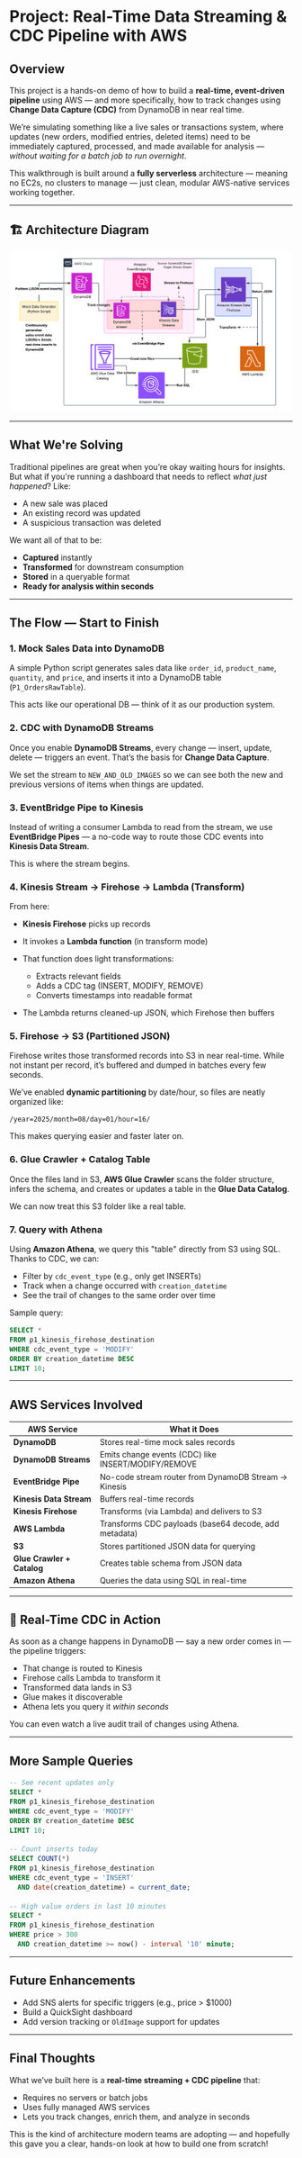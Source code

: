 # Project: Real-Time Data Streaming & CDC Pipeline with AWS

## Overview

This project is a hands-on demo of how to build a **real-time, event-driven pipeline** using AWS — and more specifically, how to track changes using **Change Data Capture (CDC)** from DynamoDB in near real time.

We’re simulating something like a live sales or transactions system, where updates (new orders, modified entries, deleted items) need to be immediately captured, processed, and made available for analysis — _without waiting for a batch job to run overnight_.

This walkthrough is built around a **fully serverless** architecture — meaning no EC2s, no clusters to manage — just clean, modular AWS-native services working together.

---

## 🏗️ Architecture Diagram

![Architecture Diagram](./arch.png)

---

## What We're Solving

Traditional pipelines are great when you’re okay waiting hours for insights. But what if you're running a dashboard that needs to reflect _what just happened_? Like:

- A new sale was placed
- An existing record was updated
- A suspicious transaction was deleted

We want all of that to be:

- **Captured** instantly
- **Transformed** for downstream consumption
- **Stored** in a queryable format
- **Ready for analysis within seconds**

---

## The Flow — Start to Finish

### 1. Mock Sales Data into DynamoDB

A simple Python script generates sales data like `order_id`, `product_name`, `quantity`, and `price`, and inserts it into a DynamoDB table (`P1_OrdersRawTable`).

This acts like our operational DB — think of it as our production system.

### 2. CDC with DynamoDB Streams

Once you enable **DynamoDB Streams**, every change — insert, update, delete — triggers an event. That’s the basis for **Change Data Capture**.

We set the stream to `NEW_AND_OLD_IMAGES` so we can see both the new and previous versions of items when things are updated.

### 3. EventBridge Pipe to Kinesis

Instead of writing a consumer Lambda to read from the stream, we use **EventBridge Pipes** — a no-code way to route those CDC events into **Kinesis Data Stream**.

This is where the stream begins.

### 4. Kinesis Stream → Firehose → Lambda (Transform)

From here:

- **Kinesis Firehose** picks up records
- It invokes a **Lambda function** (in transform mode)
- That function does light transformations:

  - Extracts relevant fields
  - Adds a CDC tag (INSERT, MODIFY, REMOVE)
  - Converts timestamps into readable format

- The Lambda returns cleaned-up JSON, which Firehose then buffers

### 5. Firehose → S3 (Partitioned JSON)

Firehose writes those transformed records into S3 in near real-time. While not instant per record, it’s buffered and dumped in batches every few seconds.

We’ve enabled **dynamic partitioning** by date/hour, so files are neatly organized like:

```
/year=2025/month=08/day=01/hour=16/
```

This makes querying easier and faster later on.

### 6. Glue Crawler + Catalog Table

Once the files land in S3, **AWS Glue Crawler** scans the folder structure, infers the schema, and creates or updates a table in the **Glue Data Catalog**.

We can now treat this S3 folder like a real table.

### 7. Query with Athena

Using **Amazon Athena**, we query this "table" directly from S3 using SQL. Thanks to CDC, we can:

- Filter by `cdc_event_type` (e.g., only get INSERTs)
- Track when a change occurred with `creation_datetime`
- See the trail of changes to the same order over time

Sample query:

```sql
SELECT *
FROM p1_kinesis_firehose_destination
WHERE cdc_event_type = 'MODIFY'
ORDER BY creation_datetime DESC
LIMIT 10;
```

---

## AWS Services Involved

| AWS Service                | What it Does                                          |
| -------------------------- | ----------------------------------------------------- |
| **DynamoDB**               | Stores real-time mock sales records                   |
| **DynamoDB Streams**       | Emits change events (CDC) like INSERT/MODIFY/REMOVE   |
| **EventBridge Pipe**       | No-code stream router from DynamoDB Stream → Kinesis  |
| **Kinesis Data Stream**    | Buffers real-time records                             |
| **Kinesis Firehose**       | Transforms (via Lambda) and delivers to S3            |
| **AWS Lambda**             | Transforms CDC payloads (base64 decode, add metadata) |
| **S3**                     | Stores partitioned JSON data for querying             |
| **Glue Crawler + Catalog** | Creates table schema from JSON data                   |
| **Amazon Athena**          | Queries the data using SQL in real-time               |

---

## 💭 Real-Time CDC in Action

As soon as a change happens in DynamoDB — say a new order comes in — the pipeline triggers:

- That change is routed to Kinesis
- Firehose calls Lambda to transform it
- Transformed data lands in S3
- Glue makes it discoverable
- Athena lets you query it _within seconds_

You can even watch a live audit trail of changes using Athena.

---

## More Sample Queries

```sql
-- See recent updates only
SELECT *
FROM p1_kinesis_firehose_destination
WHERE cdc_event_type = 'MODIFY'
ORDER BY creation_datetime DESC
LIMIT 10;

-- Count inserts today
SELECT COUNT(*)
FROM p1_kinesis_firehose_destination
WHERE cdc_event_type = 'INSERT'
  AND date(creation_datetime) = current_date;

-- High value orders in last 10 minutes
SELECT *
FROM p1_kinesis_firehose_destination
WHERE price > 300
  AND creation_datetime >= now() - interval '10' minute;
```

---

## Future Enhancements

- Add SNS alerts for specific triggers (e.g., price > \$1000)
- Build a QuickSight dashboard
- Add version tracking or `OldImage` support for updates

---

## Final Thoughts

What we’ve built here is a **real-time streaming + CDC pipeline** that:

- Requires no servers or batch jobs
- Uses fully managed AWS services
- Lets you track changes, enrich them, and analyze in seconds

This is the kind of architecture modern teams are adopting — and hopefully this gave you a clear, hands-on look at how to build one from scratch!
